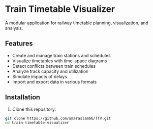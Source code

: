 # Train Timetable Visualizer

A modular application for railway timetable planning, visualization, and analysis.

## Features

- Create and manage train stations and schedules
- Visualize timetables with time-space diagrams
- Detect conflicts between train schedules
- Analyze track capacity and utilization
- Simulate impacts of delays
- Import and export data in various formats

## Installation

1. Clone this repository:
```bash
git clone https://github.com/umaraslam66/TTV.git
cd train-timetable-visualizer
